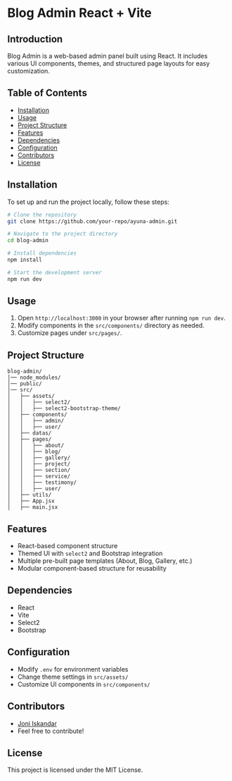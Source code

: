 # Blog Admin React + Vite

## Introduction
Blog Admin is a web-based admin panel built using React. It includes various UI components, themes, and structured page layouts for easy customization.

## Table of Contents
- [Installation](#installation)
- [Usage](#usage)
- [Project Structure](#project-structure)
- [Features](#features)
- [Dependencies](#dependencies)
- [Configuration](#configuration)
- [Contributors](#contributors)
- [License](#license)

## Installation
To set up and run the project locally, follow these steps:

```bash
# Clone the repository
git clone https://github.com/your-repo/ayuna-admin.git

# Navigate to the project directory
cd blog-admin

# Install dependencies
npm install

# Start the development server
npm run dev
```

## Usage
1. Open `http://localhost:3000` in your browser after running `npm run dev`.
2. Modify components in the `src/components/` directory as needed.
3. Customize pages under `src/pages/`.

## Project Structure
```
blog-admin/
│── node_modules/
│── public/
│── src/
│   ├── assets/
│   │   ├── select2/
│   │   ├── select2-bootstrap-theme/
│   ├── components/
│   │   ├── admin/
│   │   ├── user/
│   ├── datas/
│   ├── pages/
│   │   ├── about/
│   │   ├── blog/
│   │   ├── gallery/
│   │   ├── project/
│   │   ├── section/
│   │   ├── service/
│   │   ├── testimony/
│   │   ├── user/
│   ├── utils/
│   ├── App.jsx
│   ├── main.jsx
```

## Features
- React-based component structure
- Themed UI with `select2` and Bootstrap integration
- Multiple pre-built page templates (About, Blog, Gallery, etc.)
- Modular component-based structure for reusability

## Dependencies
- React
- Vite
- Select2
- Bootstrap

## Configuration
- Modify `.env` for environment variables
- Change theme settings in `src/assets/`
- Customize UI components in `src/components/`

## Contributors
- [Joni Iskandar](https://github.com/al-iskandari)
- Feel free to contribute!

## License
This project is licensed under the MIT License.
